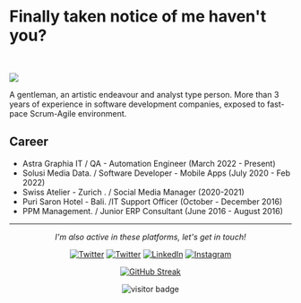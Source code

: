 # Finally taken notice of me haven't you?
<br>

![](https://github.com/reinskywalker/reinskywalker/blob/main/assets/header.png)

A gentleman, an artistic endeavour and analyst type person. More than 3 years of experience in software development companies, exposed to fast-pace Scrum-Agile environment.

## Career
- Astra Graphia IT / QA - Automation Engineer (March 2022 - Present)  
- Solusi Media Data. / Software Developer - Mobile Apps (July 2020 - Feb 2022)
- Swiss Atelier - Zurich . / Social Media Manager (2020-2021)
- Puri Saron Hotel - Bali. /IT Support Officer (October - December 2016)
- PPM Management. / Junior ERP Consultant (June 2016 - August 2016)
  
<hr>
<p align="center">
  <i>I'm also active in these platforms, let's get in touch!</i>


<div align="center">

<a href="">[![Twitter](https://img.shields.io/badge/Steam-9AA6B1.svg?logo=Steam&logoColor=white)](https://steamcommunity.com/id/reiseclaw/)</a>
<a href="">[![Twitter](https://img.shields.io/badge/Twitter-%231DA1F2.svg?logo=Twitter&logoColor=white)](https://twitter.com/reinskywalker)</a>
<a href="">[![LinkedIn](https://img.shields.io/badge/LinkedIn-%230077B5.svg?logo=linkedin&logoColor=white)](https://linkedin.com/in/reinskywalker)</a>
<a href="">[![Instagram](https://img.shields.io/badge/Instagram-%23E4405F.svg?logo=Instagram&logoColor=white)](https://instagram.com/reinskywalker)</a>
  
</div>

<!-- <p align="center">
  <img height="180em" src="https://github-readme-stats-ruby-one.vercel.app/api?username=reinskywalker&show_icons=true&border_color=777777&theme=transparent#gh-dark-mode-only"/>
  <img height="180em" src="https://github-readme-stats-ruby-one.vercel.app/api/top-langs/?username=reinskywalker&layout=compact&border_color=777777&theme=transparent#gh-dark-mode-only"/>
</p> -->


<div align="center">

<a href="">[![GitHub Streak](https://streak-stats.demolab.com?user=reinskywalker&theme=dark&hide_border=true&border_radius=4.0&fire=DD22C6)](https://git.io/streak-stats)</a>

</div>


<p  align="center">
<!--<img src="https://visitor-badge.glitch.me/badge?page_id=reinskywalker.reinskywalker" alt="visitor count"/> --> 
<img src="https://visitor-badge.laobi.icu/badge?page_id=reinskywalker.reinskywalker" alt="visitor badge"/>
</p>
</p>

